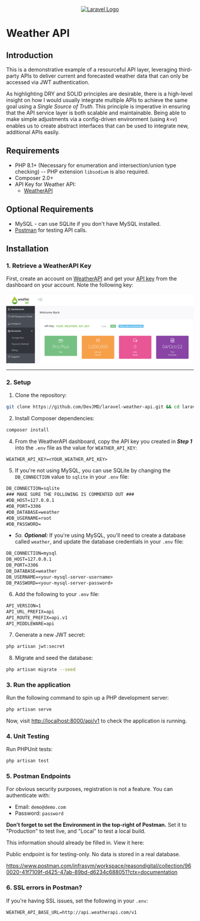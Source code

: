 <p align="center"><a href="https://laravel.com" target="_blank"><img src="https://raw.githubusercontent.com/laravel/art/master/logo-lockup/5%20SVG/2%20CMYK/1%20Full%20Color/laravel-logolockup-cmyk-red.svg" width="400" alt="Laravel Logo"></a></p>

# Weather API
## Introduction
This is a demonstrative example of a resourceful API layer, leveraging third-party APIs to 
deliver current and forecasted weather data that can only be accessed via JWT authentication.

As highlighting DRY and SOLID principles are desirable, there is a high-level insight on how I 
would usually integrate multiple APIs to achieve the same goal using a _Single Source of Truth_. This principle is imperative in ensuring 
that the API service layer is both scalable and maintainable. Being able to make simple adjustments via a config-driven 
environment (using 𝑘=𝑣) enables us to create abstract interfaces that can be used to integrate new, additional APIs easily.

## Requirements
- PHP 8.1+ (Necessary for enumeration and intersection/union type checking)
-- PHP extension `libsodium` is also required.
- Composer 2.0+
- API Key for Weather API:
	- [WeatherAPI](https://www.weatherapi.com/)

## Optional Requirements
- MySQL - can use SQLite if you don't have MySQL installed.
- [Postman](https://postman.com) for testing API calls.

## Installation
### 1. Retrieve a WeatherAPI Key
First, create an account on [WeatherAPI](https://www.weatherapi.com/) and get your [API key](https://www.weatherapi.com/my/) 
from the dashboard on your account. Note the following key:

![WeatherAPI dashboard showing API key](./docs/images/docs.add-weather-api-key-dashboard.png)

---

### 2. Setup
1. Clone the repository:
```bash
git clone https://github.com/DevJMD/laravel-weather-api.git && cd laravel-weather-api
``` 
2. Install Composer dependencies:
```bash
composer install
```  
4. From the WeatherAPI dashboard, copy the API key you created in **_Step 1_** into the `.env` file as the value 
for `WEATHER_API_KEY`:
```dotenv
WEATHER_API_KEY=<YOUR_WEATHER_API_KEY>
``` 
5. If you're not using MySQL, you can use SQLite by changing the `DB_CONNECTION` value to `sqlite`
in your `.env` file:
```dotenv
DB_CONNECTION=sqlite
### MAKE SURE THE FOLLOWING IS COMMENTED OUT ###
#DB_HOST=127.0.0.1 
#DB_PORT=3306
#DB_DATABASE=weather
#DB_USERNAME=root
#DB_PASSWORD=
```

 - _5a._ _**Optional:**_ If you're using MySQL, you'll need to create a database called `weather`, and update the database credentials in your `.env` file:
```dotenv
DB_CONNECTION=mysql
DB_HOST=127.0.0.1
DB_PORT=3306
DB_DATABASE=weather
DB_USERNAME=<your-mysql-server-username>
DB_PASSWORD=<your-mysql-server-password>
```

6. Add the following to your `.env` file:
```dotenv
API_VERSION=1
API_URL_PREFIX=api
API_ROUTE_PREFIX=api.v1
API_MIDDLEWARE=api
```

7. Generate a new JWT secret:
```bash
php artisan jwt:secret
```

8. Migrate and seed the database:
```bash
php artisan migrate --seed
```

### 3. Run the application
Run the following command to spin up a PHP development server:
```bash
php artisan serve
```

Now, visit [http://localhost:8000/api/v1](http://localhost:8000/api/v1) to check the application is running.

### 4. Unit Testing
Run PHPUnit tests:
```bash
php artisan test
```

### 5. Postman Endpoints
For obvious security purposes, registration is not a feature. You can authenticate with:
- Email: `demo@demo.com`
- Password: `password`

**Don't forget to set the Environment in the top-right of Postman.** Set it to "Production" to test live,
and "Local" to test a local build.

This information should already be filled in. View it here:

Public endpoint is for testing-only. No data is stored in a real database.

https://www.postman.com/infrasym/workspace/reasondigital/collection/960020-41f7109f-d425-47ab-89bd-d6234c688051?ctx=documentation

### 6. SSL errors in Postman?
If you're having SSL issues, set the following in your `.env`:
```dotenv
WEATHER_API_BASE_URL=http://api.weatherapi.com/v1
```


